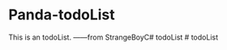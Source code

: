# Panda-todoList
This is an todoList.                                                   ——from StrangeBoyC#   t o d o L i s t  
 #   t o d o L i s t  
 